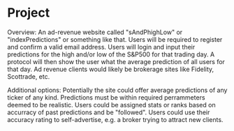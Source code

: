 # Project

Overview:
  An ad-revenue website called "sAndPhighLow" or "indexPredictions" or something like that.
  Users will be required to register and confirm a valid email address.
  Users will login and input their predictions for the high and/or low of the S&P500 for that trading day. 
  A protocol will then show the user what the average prediction of all users for that day. 
  Ad revenue clients would likely be brokerage sites like Fidelity, Scottrade, etc. 
  
Additional options:
  Potentially the site could offer average predictions of any ticker of any kind. 
  Predictions must be within required perrammeters deemed to be realistic. 
  Users could be assigned stats or ranks based on accurracy of past predictions and be "followed". 
  Users could use their accuracy rating to self-advertise, e.g. a broker trying to attract new clients.
  
